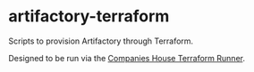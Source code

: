# artifactory-terraform

Scripts to provision Artifactory through Terraform.

Designed to be run via the [Companies House Terraform Runner](https://companieshouse.atlassian.net/l/cp/VjRkZs9C).
